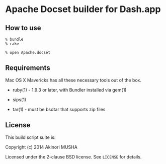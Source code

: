 Apache Docset builder for Dash.app
==================================

How to use
----------

    % bundle
    % rake

    % open Apache.docset

Requirements
------------

Mac OS X Mavericks has all these necessary tools out of the box.

- ruby(1) - 1.9.3 or later, with Bundler installed via gem(1)

- sips(1)

- tar(1) - must be bsdtar that supports zip files

License
-------

This build script suite is:

Copyright (c) 2014 Akinori MUSHA

Licensed under the 2-clause BSD license.
See `LICENSE` for details.
